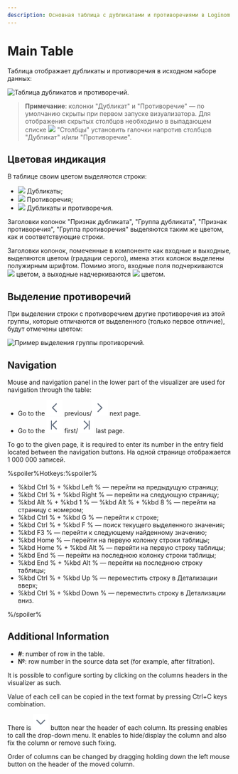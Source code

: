 ```yaml
---
description: Основная таблица с дубликатами и противоречиями в Loginom. Справка по работе с таблицей. Знакомство с интерфейсом, расшифровка цветовой индикации, выделение дубликатов, навигация.
---
```

# Main Table

Таблица отображает дубликаты и противоречия в исходном наборе данных:

![Таблица дубликатов и противоречий.](./images/duplicates-main-table.png)

> **Примечание**: колонки "Дубликат" и "Противоречие" — по умолчанию скрыты при первом запуске визуализатора. Для отображения скрытых столбцов необходимо в выпадающем списке ![](./../../images/icons/grid/columns.svg) "Столбцы" установить галочки напротив столбцов "Дубликат" и/или "Противоречие".

## Цветовая индикация

В таблице своим цветом выделяются строки:

* ![](./images/duplicates-color.png) Дубликаты;
* ![](./images/contradictions-color.png) Противоречия;
* ![](./images/duplicates-contradictions-color.png) Дубликаты и противоречия.

Заголовки колонок "Признак дубликата", "Группа дубликата", "Признак противоречия", "Группа противоречия" выделяются таким же цветом, как и соответствующие строки.

Заголовки колонок, помеченные в компоненте как входные и выходные, выделяются цветом (градации серого), имена этих колонок выделены полужирным шрифтом. Помимо этого, входные поля подчеркиваются ![](./images/input-color.png) цветом, а выходные надчеркиваются ![](./images/output-color.png) цветом.

## Выделение противоречий

При выделении строки с противоречием другие противоречия из этой группы, которые отличаются от выделенного (только первое отличие), будут отмечены цветом:

![Пример выделения группы противоречий.](./images/duplicates-main-table-select-contradiction.png)

## Navigation

Mouse and navigation panel in the lower part of the visualizer are used for navigation through the table:

* Go to the ![](./../../images/icons/common/toolbar-controls/prev_default.svg) previous/![](./../../images/icons/common/toolbar-controls/next_default.svg) next page.
* Go to the ![](./../../images/icons/common/toolbar-controls/first_default.svg) first/![](./../../images/icons/common/toolbar-controls/last_default.svg) last page.

To go to the given page, it is required to enter its number in the entry field located between the navigation buttons. На одной странице отображается 1 000 000 записей.

%spoiler%Hotkeys:%spoiler%

* %kbd Ctrl % + %kbd Left % — перейти на предыдущую страницу;
* %kbd Ctrl % + %kbd Right % — перейти на следующую страницу;
* %kbd Alt % + %kbd 1 % —  %kbd Alt % + %kbd 8 % — перейти на страницу с номером;
* %kbd Ctrl % + %kbd G % — перейти к строке;
* %kbd Ctrl % + %kbd F % — поиск текущего выделенного значения;
* %kbd F3 % — перейти к следующему найденному значению;
* %kbd Home % — перейти на первую колонку строки таблицы;
* %kbd Home % + %kbd Alt % — перейти на первую строку таблицы;
* %kbd End % — перейти на последнюю колонку строки таблицы;
* %kbd End % + %kbd Alt % — перейти на последнюю строку таблицы;
* %kbd Ctrl % + %kbd Up % — переместить строку в Детализации вверх;
* %kbd Ctrl % + %kbd Down % — переместить строку в Детализации вниз.

%/spoiler%

## Additional Information

* **#**: number of row in the table.
* **№**: row number in the source data set (for example, after filtration).

It is possible to configure sorting by clicking on the columns headers in the visualizer as such.

Value of each cell can be copied in the text format by pressing Ctrl+C keys combination.

There is ![](./../../images/icons/common/toolbar-controls/down_default.svg) button near the header of each column. Its pressing enables to call the drop-down menu. It enables to hide/display the column and also fix the column or remove such fixing.

Order of columns can be changed by dragging holding down the left mouse button on the header of the moved column.